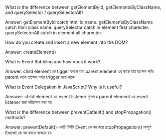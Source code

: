 What is the difference between getElementById, getElementsByClassName, and querySelector / querySelectorAll?

Answer: getElementById catch html Id name.
        getElementsByClassName catch html class name.
        querySelector catch in element first charecter.
        querySelectorAll catch in element all charecter.

How do you create and insert a new element into the DOM?

Answer: createElement()


What is Event Bubbling and how does it work?

Answer: child element কে tigger করলে তার parent element এর কাছে যায় যতক্ষন পর্যন্ত parent থাকে ততক্ষন পর্যন্ত trigger হতে থাকে



What is Event Delegation in JavaScript? Why is it useful?

Amswer: child element এর event listener গুলোকে parent element এর event listener দ্বারা পরিচালনা করা হয়


What is the difference between preventDefault() and stopPropagation() methods?

Answer: preventDefault() একটি নির্দীষ্ট Event কে বন্ধ করে
        stopPropagation() সম্পুর্ণ Event কে বন্ধ করতে ব্যবহার হয়
